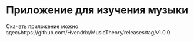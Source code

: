 # Приложение для изучения музыки

Скачать приложение можно здесьhttps://github.com/Hvendrix/MusicTheory/releases/tag/v1.0.0
